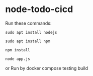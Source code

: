 # node-todo-cicd

Run these commands:


`sudo apt install nodejs`


`sudo apt install npm`


`npm install`

`node app.js`

or Run by docker compose
testing
build

